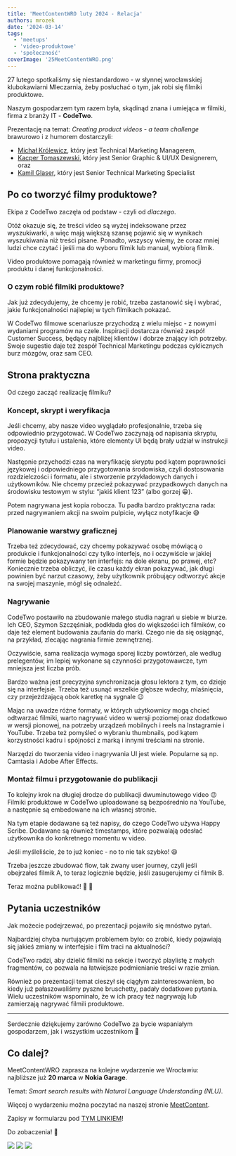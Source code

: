 ```yaml
---
title: 'MeetContentWRO luty 2024 - Relacja'
authors: mrozek
date: '2024-03-14'
tags:
  - 'meetups'
  - 'video-produktowe'
  - 'społeczność'
coverImage: '25MeetContentWRO.png'
---
```


27 lutego spotkaliśmy się niestandardowo - w słynnej wrocławskiej klubokawiarni
Mleczarnia, żeby posłuchać o tym, jak robi się filmiki produktowe.

Naszym gospodarzem tym razem była, skądinąd znana i umiejąca w filmiki, firma z
branży IT - **CodeTwo**.

<!--truncate-->

Prezentację na temat: _Creating product videos - a team challenge_ brawurowo i z
humorem dostarczyli:

- [Michał Królewicz](https://www.linkedin.com/in/mkrolewicz/), który jest
  Technical Marketing Managerem,
- [Kacper Tomaszewski](https://www.linkedin.com/in/kacpertomaszewski/), który
  jest Senior Graphic & UI/UX Designerem, oraz
- [Kamil Glaser](https://www.linkedin.com/in/kamil-glaser-92b91482/), który jest
  Senior Technical Marketing Specialist

## Po co tworzyć filmy produktowe?

Ekipa z CodeTwo zaczęła od podstaw - czyli od _dlaczego_.

Otóż okazuje się, że treści video są wyżej indeksowane przez wyszukiwarki, a
więc mają większą szansę pojawić się w wynikach wyszukiwania niż treści pisane.
Ponadto, wszyscy wiemy, że coraz mniej ludzi chce czytać i jeśli ma do wyboru
filmik lub manual, wybiorą filmik.

Video produktowe pomagają również w marketingu firmy, promocji produktu i danej
funkcjonalności.

### O czym robić filmiki produktowe?

Jak już zdecydujemy, że chcemy je robić, trzeba zastanowić się i wybrać, jakie
funkcjonalności najlepiej w tych filmikach pokazać.

W CodeTwo filmowe scenariusze przychodzą z wielu miejsc - z nowymi wydaniami
programów na czele. Inspiracji dostarcza również zespół Customer Success, będący
najbliżej klientów i dobrze znający ich potrzeby. Swoje sugestie daje też zespół
Technical Marketingu podczas cyklicznych burz mózgów, oraz sam CEO.

## Strona praktyczna

Od czego zacząć realizację filmiku?

### Koncept, skrypt i weryfikacja

Jeśli chcemy, aby nasze video wyglądało profesjonalnie, trzeba się odpowiednio
przygotować. W CodeTwo zaczynają od napisania skryptu, propozycji tytułu i
ustalenia, które elementy UI będą brały udział w instrukcji video.

Następnie przychodzi czas na weryfikację skryptu pod kątem poprawności językowej
i odpowiedniego przygotowania środowiska, czyli dostosowania rozdzielczości i
formatu, ale i stworzenie przykładowych danych i użytkowników. Nie chcemy
przecież pokazywać przypadkowych danych na środowisku testowym w stylu: “jakiś
klient 123” (albo gorzej 😀).

Potem nagrywana jest kopia robocza. Tu padła bardzo praktyczna rada: przed
nagrywaniem akcji na swoim pulpicie, wyłącz notyfikacje 😅

### Planowanie warstwy graficznej

Trzeba też zdecydować, czy chcemy pokazywać osobę mówiącą o produkcie i
funkcjonalności czy tylko interfejs, no i oczywiście w jakiej formie będzie
pokazywany ten interfejs: na dole ekranu, po prawej, etc? Koniecznie trzeba
obliczyć, ile czasu każdy ekran pokazywać, jak długi powinien być narzut
czasowy, żeby użytkownik próbujący odtworzyć akcje na swojej maszynie, mógł się
odnaleźć.

### Nagrywanie

CodeTwo postawiło na zbudowanie małego studia nagrań u siebie w biurze. Ich CEO,
Szymon Szczęśniak, podkłada głos do większości ich filmików, co daje też element
budowania zaufania do marki. Czego nie da się osiągnąć, na przykład, zlecając
nagrania firmie zewnętrznej.

Oczywiście, sama realizacja wymaga sporej liczby powtórzeń, ale według
prelegentów, im lepiej wykonane są czynności przygotowawcze, tym mniejsza jest
liczba prób.

Bardzo ważna jest precyzyjna synchronizacja głosu lektora z tym, co dzieje się
na interfejsie. Trzeba też usunąć wszelkie głębsze wdechy, mlaśnięcia, czy
przejeżdżającą obok karetkę na sygnale 😉

Mając na uwadze różne formaty, w których użytkownicy mogą chcieć odtwarzać
filmiki, warto nagrywać video w wersji poziomej oraz dodatkowo w wersji
pionowej, na potrzeby urządzeń mobilnych i reels na Instagramie i YouTube.
Trzeba też pomyśleć o wybraniu thumbnails, pod kątem korzystności kadru i
spójności z marką i innymi treściami na stronie.

Narzędzi do tworzenia video i nagrywania UI jest wiele. Popularne są np.
Camtasia i Adobe After Effects.

### Montaż filmu i przygotowanie do publikacji

To kolejny krok na długiej drodze do publikacji dwuminutowego video 😉 Filmiki
produktowe w CodeTwo uploadowane są bezpośrednio na YouTube, a następnie są
embedowane na ich własnej stronie.

Na tym etapie dodawane są też napisy, do czego CodeTwo używa Happy Scribe.
Dodawane są również timestamps, które pozwalają odesłać użytkownika do
konkretnego momentu w video.

Jeśli myśleliście, że to już koniec - no to nie tak szybko! 😆

Trzeba jeszcze zbudować flow, tak zwany user journey, czyli jeśli obejrzałeś
filmik A, to teraz logicznie będzie, jeśli zasugerujemy ci filmik B.

Teraz można publikować! 🤩 🥁

## Pytania uczestników

Jak możecie podejrzewać, po prezentacji pojawiło się mnóstwo pytań.

Najbardziej chyba nurtującym problemem było: co zrobić, kiedy pojawiają się
jakieś zmiany w interfejsie i film traci na aktualności?

CodeTwo radzi, aby dzielić filmiki na sekcje i tworzyć playlistę z małych
fragmentów, co pozwala na łatwiejsze podmienianie treści w razie zmian.

Również po prezentacji temat cieszył się ciągłym zainteresowaniem, bo kiedy już
pałaszowaliśmy pyszne bruschetty, padały dodatkowe pytania. Wielu uczestników
wspominało, że w ich pracy też nagrywają lub zamierzają nagrywać filmili
produktowe.

---

Serdecznie dziękujemy zarówno CodeTwo za bycie wspaniałym gospodarzem, jak i
wszystkim uczestnikom 🙌

## Co dalej?

MeetContentWRO zaprasza na kolejne wydarzenie we Wrocławiu: najbliższe już **20
marca** w **Nokia Garage**.

Temat: _Smart search results with Natural Language Understanding (NLU)_.

Więcej o wydarzeniu można poczytać na naszej stronie
[MeetContent](https://meetcontent.github.io/events/wroclaw/2024/26).

Zapisy w formularzu pod [TYM LINKIEM](https://forms.gle/Ehg9dcD6ruex2VRU8)!

Do zobaczenia! 👋

![](images/mle_codetwo_3.jpg) ![](images/mle_codetwo_2.jpg)
![](images/mle_codetwo_1.jpg)
